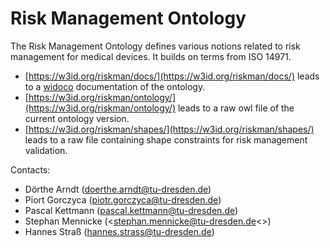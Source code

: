 # Risk Management Ontology

The Risk Management Ontology defines various notions related to risk management for medical devices. It builds on terms from ISO 14971.

- [https://w3id.org/riskman/docs/](https://w3id.org/riskman/docs/) leads to a [widoco](https://github.com/dgarijo/Widoco) documentation of the ontology.
- [https://w3id.org/riskman/ontology/](https://w3id.org/riskman/ontology/) leads to a raw owl file of the current ontology version.
- [https://w3id.org/riskman/shapes/](https://w3id.org/riskman/shapes/) leads to a raw file containing shape constraints for risk management validation.

Contacts:
- Dörthe Arndt (<doerthe.arndt@tu-dresden.de>)
- Piort Gorczyca (<piotr.gorczyca@tu-dresden.de>)
- Pascal Kettmann (<pascal.kettmann@tu-dresden.de>)
- Stephan Mennicke (<stephan.mennicke@tu-dresden.de<>)
- Hannes Straß (<hannes.strass@tu-dresden.de>)

